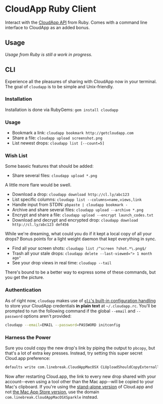 # CloudApp Ruby Client

Interact with the [CloudApp API][] from Ruby. Comes with a command line
interface to CloudApp as an added bonus.

[cloudapp api]: http://developer.getcloudapp.com


## Usage

_Usage from Ruby is still a work in progress._


## CLI

Experience all the pleasures of sharing with CloudApp now in your terminal. The
goal of `cloudapp` is to be simple and Unix-friendly.

### Installation

Installation is done via RubyGems: `gem install cloudapp`

### Usage

 - Bookmark a link: `cloudapp bookmark http://getcloudapp.com`
 - Share a file: `cloudapp upload screenshot.png`
 - List newest drops: `cloudapp list [--count=5]`

### Wish List

Some baseic features that should be added:

 - Share several files: `cloudapp upload *.png`

A little more flare would be swell.

 - Download a drop: `cloudapp download http://cl.ly/abc123`
 - List specific columns: `cloudapp list --columns=name,views,link`
 - Handle input from STDIN: `pbpaste | cloudapp bookmark -`
 - Archive and share several files: `cloudapp upload --archive *.png`
 - Encrypt and share a file: `cloudapp upload --encrypt launch_codes.txt`
 - Download and decrypt and encrypted drop: `cloudapp download http://cl.ly/abc123 def456`

While we're dreaming, what could you do if it kept a local copy of all your
drops? Bonus points for a light weight daemon that kept everything in sync.

 - Find all your screen shots: `cloudapp list /^screen ?shot.*\.png$/`
 - Trash all your stale drops: `cloudapp delete --last-viewed="> 1 month ago"`
 - See your drop views in real time: `cloudapp --tail`

There's bound to be a better way to express some of these commands, but you get
the picture.

### Authentication

As of right now, `cloudapp` makes use of
[`gli`'s built-in configuration handling][gli-config] to store your CloudApp
credentials **in plain text** at `~/.cloudapp.rc`. You'll be prompted to run the
following command if the global `--email` and `--password` options aren't
provided:

```bash
cloudapp --email=EMAIL --password=PASSWORD initconfig
```

[gli-config]: https://github.com/davetron5000/gli/wiki/Config

### Harness the Power

Sure you could copy the new drop's link by piping the output to `pbcopy`, but
that's a lot of extra key presses. Instead, try setting this super secret
Cloud.app preference:

```bash
defaults write com.linebreak.CloudAppMacOSX CLUploadShouldCopyExternallyUploadedItems -bool YES
```

Now after restarting Cloud.app, the link to every new drop shared with your
account--even using a tool other than the Mac app--will be copied to your Mac's
clipboard. If you're using the [stand-alone version][stand-alone] of Cloud.app
and not [the Mac App Store version][mas], use the domain
`com.linebreak.CloudAppMacOSXSparkle` instead.

[stand-alone]: http://getcloudapp.com/download
[mas]:         http://itunes.apple.com/us/app/cloud/id417602904?mt=12&ls=1
